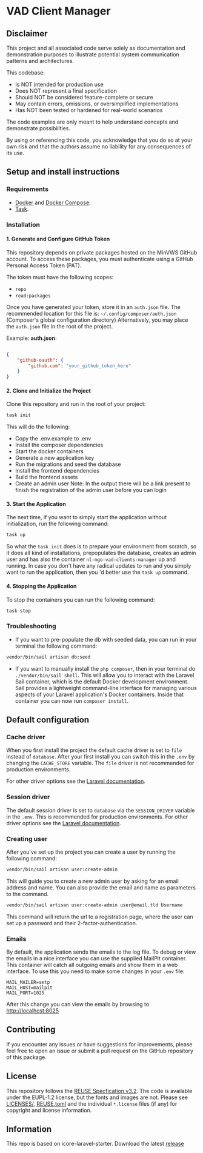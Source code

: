 # VAD Client Manager

## Disclaimer

This project and all associated code serve solely as documentation
and demonstration purposes to illustrate potential system
communication patterns and architectures.

This codebase:

- Is NOT intended for production use
- Does NOT represent a final specification
- Should NOT be considered feature-complete or secure
- May contain errors, omissions, or oversimplified implementations
- Has NOT been tested or hardened for real-world scenarios

The code examples are only meant to help understand concepts and demonstrate possibilities.

By using or referencing this code, you acknowledge that you do so at your own
risk and that the authors assume no liability for any consequences of its use.

## Setup and install instructions

### Requirements

- [Docker](https://docs.docker.com/get-started/get-docker/) and [Docker Compose](https://docs.docker.com/compose/).
- [Task](https://taskfile.dev/#/installation).

### Installation

#### 1. Generate and Configure GitHub Token

This repository depends on private packages hosted on the MinVWS GitHub account.
To access these packages, you must authenticate using a GitHub Personal Access Token (PAT).

The token must have the following scopes:

- `repo`
- `read:packages`

Once you have generated your token, store it in an `auth.json` file.
The recommended location for this file is:
`~/.config/composer/auth.json` (Composer's global configuration directory)
Alternatively, you may place the `auth.json` file in the root of the project.

Example: **auth.json**:

```json

{
    "github-oauth": {
        "github.com": "your_github_token_here"
    }
}
```

#### 2. Clone and Initialize the Project

Clone this repository and run in the root of your project:

  ```bash
  task init
  ```
  
This will do the following:
- Copy the .env.example to .env
- Install the composer dependencies
- Start the docker containers
- Generate a new application key
- Run the migrations and seed the database
- Install the frontend dependencies
- Build the frontend assets
- Create an admin user
Note: In the output there will be a link present to finish the registration of the admin user before you can login

#### 3. Start the Application

The next time, if you want to simply start the application without initialization, run the following command:

```bash
task up
```

So what the `task init` does is to prepare your environment from scratch, so it does all kind of installations, prepopulates the database,
creates an admin user and has also the container `nl-mgo-vad-clients-manager` up and running.
In case you don't have any radical updates to run and you simply want to run the application, then you 'd better use the `task up` command.

#### 4. Stopping the Application

To stop the containers you can run the following command:

```bash
task stop
```

### Troubleshooting
* If you want to pre-populate the db with seeded data, you can run in your terminal the following command:

```bash
vendor/bin/sail artisan db:seed
```

* If you want to manually install the `php composer`, then
in your terminal do `./vendor/bin/sail shell`. This will allow you to interact with the Laravel Sail container, which is the
default Docker development environment. Sail provides a lightweight command-line interface for managing various aspects
of your Laravel application's Docker containers.
Inside that container you can now run `composer install`.


## Default configuration

### Cache driver
When you first install the project the default cache driver is set to `file` instead of `database`. After your first
install you can switch this in the `.env` by changing the `CACHE_STORE` variable. The `file` driver is not recommended
for production environments.

For other driver options see the [Laravel documentation](https://laravel.com/docs/11.x/cache#configuration).

### Session driver
The default session driver is set to `database` via the `SESSION_DRIVER` variable in the `.env`. This is recommended
for production environments. For other driver options see the [Laravel documentation](https://laravel.com/docs/11.x/session#configuration).


### Creating user

After you've set up the project you can create a user by running the following command:

```bash
vendor/bin/sail artisan user:create-admin
```

This will guide you to create a new admin user by asking for an email address and name. You can also provide the email
and name as parameters to the command.

```bash
vendor/bin/sail artisan user:create-admin user@email.tld Username
```

This command will return the url to a registration page, where the user can set up a password and their 2-factor-authentication.

### Emails

By default, the application sends the emails to the log file. To debug or view the emails in a nice interface you can
use the supplied MailPit container. This container will catch all outgoing emails and show them in a web interface.
To use this you need to make some changes in your `.env` file:
```dotenv
MAIL_MAILER=smtp
MAIL_HOST=mailpit
MAIL_PORT=1025
```
After this change you can view the emails by browsing to [http://localhost:8025](http://localhost:8025)


## Contributing

If you encounter any issues or have suggestions for improvements, please feel free to open an issue or submit a pull
request on the GitHub repository of this package.

## License

This repository follows the [REUSE Specfication v3.2](https://reuse.software/spec-3.2/). The code is available under the
EUPL-1.2 license, but the fonts and images are not. Please see [LICENSES/](./LICENSES), [REUSE.toml](./REUSE.toml) and
the individual `*.license` files (if any) for copyright and license information.

## Information

This repo is based on icore-laravel-starter. Download the latest [release](https://github.com/minvws/icore-laravel-starter/releases/latest)

